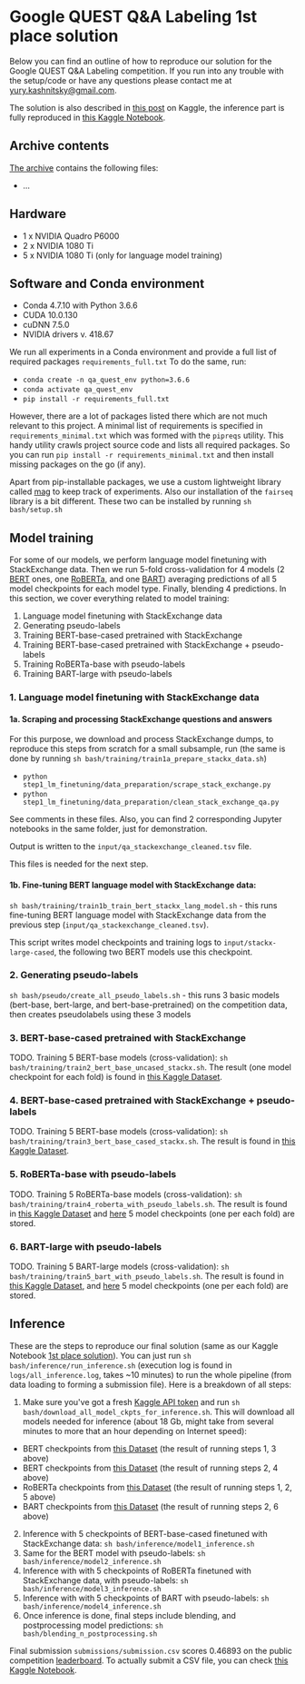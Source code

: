 # Google QUEST Q&A Labeling 1st place solution 

Below you can find an outline of how to reproduce our solution for the Google QUEST Q&A Labeling competition. If you run into any trouble with the setup/code or have any questions please contact me at [yury.kashnitsky@gmail.com](mailto:yury.kashnitsky@gmail.com). 

The solution is also described in [this post](https://www.kaggle.com/c/google-quest-challenge/discussion/129840) on Kaggle, the inference part is fully reproduced in [this Kaggle Notebook](https://www.kaggle.com/ddanevskyi/1st-place-solution). 

## Archive contents

[The archive]() contains the following files:

- ...

## Hardware
- 1 x NVIDIA Quadro P6000
- 2 x NVIDIA 1080 Ti
- 5 x NVIDIA 1080 Ti (only for language model training)

## Software and Conda environment
- Conda 4.7.10 with Python 3.6.6
- CUDA 10.0.130
- cuDNN 7.5.0
- NVIDIA drivers v. 418.67

We run all experiments in a Conda environment and provide a full list of required packages `requirements_full.txt`  To do the same, run:

 - `conda create -n qa_quest_env python=3.6.6`
 - `conda activate qa_quest_env ` 
 - `pip install -r requirements_full.txt`

However, there are a lot of packages listed there which are not much relevant to this project. A minimal list of requirements is specified in `requirements_minimal.txt` which was formed with the `pipreqs` utility. This handy utility crawls project source code and lists all required packages. So you can run `pip install -r requirements_minimal.txt` and then install missing packages on the go (if any).

Apart from pip-installable packages, we use a custom lightweight library called [mag](https://github.com/ex4sperans/mag) to keep track of experiments. Also our installation of the `fairseq` library is a bit different. These two can be installed by running `sh bash/setup.sh`


## Model training 

For some of our models, we perform language model finetuning with StackExchange data. Then we run 5-fold cross-validation for 4 models (2 [BERT](https://arxiv.org/abs/1810.04805) ones, one [RoBERTa](https://arxiv.org/abs/1907.11692), and one [BART](https://arxiv.org/abs/1910.13461)) averaging predictions of all 5 model checkpoints for each model type. Finally, blending 4 predictions. In this section, we cover everything related to model training:

 1. Language model finetuning with StackExchange data
 1. Generating pseudo-labels
 1. Training BERT-base-cased pretrained with StackExchange
 1. Training BERT-base-cased pretrained with StackExchange + pseudo-labels
 1. Training RoBERTa-base with pseudo-labels
 1. Training BART-large with pseudo-labels


### 1. Language model finetuning with StackExchange data

#### 1a. Scraping and processing StackExchange questions and answers

For this purpose, we download and process StackExchange dumps, to reproduce this steps from scratch for a small subsample, run (the same is done by running `sh bash/training/train1a_prepare_stackx_data.sh`)

- `python step1_lm_finetuning/data_preparation/scrape_stack_exchange.py`
- `python step1_lm_finetuning/data_preparation/clean_stack_exchange_qa.py`

See comments in these files. Also, you can find 2 corresponding Jupyter notebooks in the same folder, just for demonstration. 

Output is written to the `input/qa_stackexchange_cleaned.tsv` file.

This files is needed for the next step.

#### 1b. Fine-tuning BERT language model with StackExchange data:

`sh bash/training/train1b_train_bert_stackx_lang_model.sh` - this runs fine-tuning BERT language model with StackExchange data from the previous step (`input/qa_stackexchange_cleaned.tsv`). 

This script writes model checkpoints and training logs to `input/stackx-large-cased`, the following two BERT models use this checkpoint. 

### 2. Generating pseudo-labels

`sh bash/pseudo/create_all_pseudo_labels.sh` - this runs 3 basic models (bert-base, bert-large, and bert-base-pretrained) on the competition data, then creates pseudolabels using these 3 models

### 3. BERT-base-cased pretrained with StackExchange

TODO. Training 5 BERT-base models (cross-validation): `sh bash/training/train2_bert_base_uncased_stackx.sh`. The result (one model checkpoint for each fold) is found in [this Kaggle Dataset](https://www.kaggle.com/dmitriyab/stackx-80-aux-ep-3).

### 4. BERT-base-cased pretrained with StackExchange + pseudo-labels

TODO. Training 5 BERT-base models (cross-validation): `sh bash/training/train3_bert_base_cased_stackx.sh`. The result is found in [this Kaggle Dataset](https://www.kaggle.com/yaroshevskiy/bert-base-pretrained).

### 5. RoBERTa-base with pseudo-labels

TODO. Training 5 RoBERTa-base models (cross-validation): `sh bash/training/train4_roberta_with_pseudo_labels.sh`. The result is found in [this Kaggle Dataset](https://www.kaggle.com/ddanevskyi/roberta-base-model) and [here](https://www.kaggle.com/dmitriyab/roberta-stackx-base-pl20k) 5 model checkpoints (one per each fold) are stored.


### 6. BART-large with pseudo-labels

TODO. Training 5 BART-large models (cross-validation): `sh bash/training/train5_bart_with_pseudo_labels.sh`. The result is found in [this Kaggle Dataset](https://www.kaggle.com/yaroshevskiy/bart-large), and [here](https://www.kaggle.com/yaroshevskiy/quest-bart) 5 model checkpoints (one per each fold) are stored.


## Inference
These are the steps to reproduce our final solution (same as our Kaggle Notebook [1st place solution](https://www.kaggle.com/ddanevskyi/1st-place-solution)). You can just run `sh bash/inference/run_inference.sh` (execution log is found in `logs/all_inference.log`, takes ~10 minutes) to run the whole pipeline (from data loading to forming a submission file). Here is a breakdown of all steps:

1. Make sure you've got a fresh [Kaggle API token](https://www.kaggle.com/docs/api) and run `sh bash/download_all_model_ckpts_for_inference.sh`. This will download all models needed for inference (about 18 Gb, might take from several minutes to more that an hour depending on Internet speed):
 - BERT checkpoints from [this Dataset](https://www.kaggle.com/kashnitsky/google-qa-quest-labeling-bibimorph-model-1-5-folds) (the result of running steps 1, 3 above)
 - BERT checkpoints from [this Dataset](https://www.kaggle.com/yaroshevskiy/bert-base-pretrained) (the result of running steps 2, 4 above)
 - RoBERTa checkpoints from [this Dataset](https://www.kaggle.com/kashnitsky/google-qa-quest-labeling-bibimorph-model-3-roberta) (the result of running steps 1, 2, 5 above)
 - BART checkpoints from [this Dataset](https://www.kaggle.com/yaroshevskiy/quest-bart) (the result of running steps 2, 6 above)

2. Inference with 5 checkpoints of BERT-base-cased finetuned with StackExchange data: `sh bash/inference/model1_inference.sh`
3. Same for the BERT model with pseudo-labels:  `sh bash/inference/model2_inference.sh`
4. Inference with with 5 checkpoints of RoBERTa finetuned with StackExchange data, with pseudo-labels: `sh bash/inference/model3_inference.sh`
5. Inference with with 5 checkpoints of BART with pseudo-labels: `sh bash/inference/model4_inference.sh`
6. Once inference is done, final steps include blending, and postprocessing model predictions: `sh bash/blending_n_postprocessing.sh` 

Final submission `submissions/submission.csv` scores 0.46893 on the public competition [leaderboard](https://www.kaggle.com/c/google-quest-challenge/leaderboard). To actually submit a CSV file, you can check [this Kaggle Notebook](https://www.kaggle.com/kashnitsky/google-quest-q-a-submit-from-a-csv-file).

